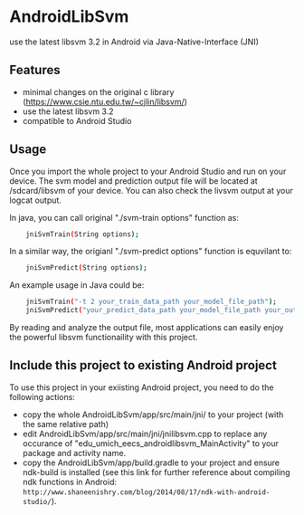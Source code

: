 # AndroidLibSvm

use the latest libsvm 3.2 in Android via Java-Native-Interface (JNI)

## Features
- minimal changes on the original c library (https://www.csie.ntu.edu.tw/~cjlin/libsvm/)
- use the latest libsvm 3.2
- compatible to Android Studio

## Usage
Once you import the whole project to your Android Studio and run on your device. The svm model and prediction output file will be located at /sdcard/libsvm of your device. 
You can also check the livsvm output at your logcat output.

In java, you can call original "./svm-train options" function as:
```sh
	jniSvmTrain(String options);
```

In a similar way, the origianl "./svm-predict options" function is equvilant to:
```sh
	jniSvmPredict(String options);
```

An example usage in Java could be:
```sh
	jniSvmTrain("-t 2 your_train_data_path your_model_file_path");
	jniSvmPredict("your_predict_data_path your_model_file_path your_output_file_path");
```

By reading and analyze the output file, most applications can easily enjoy the powerful libsvm functionaility with this project.

## Include this project to existing Android project
To use this project in your exiisting Android project, you need to do the following actions:
- copy the whole AndroidLibSvm/app/src/main/jni/ to your project (with the same relative path)
- edit AndroidLibSvm/app/src/main/jni/jnilibsvm.cpp to replace any occurance of "edu_umich_eecs_androidlibsvm_MainActivity" to your package and activity name.
- copy the AndroidLibSvm/app/build.gradle to your project and ensure ndk-build is installed (see this link for further reference about compiling ndk functions in Android: `http://www.shaneenishry.com/blog/2014/08/17/ndk-with-android-studio/`).

